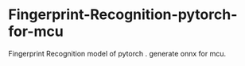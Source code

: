 # Fingerprint-Recognition-pytorch-for-mcu
Fingerprint Recognition model of  pytorch .  generate onnx for mcu.
